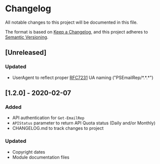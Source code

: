 # Changelog
All notable changes to this project will be documented in this file.

The format is based on [Keep a Changelog](https://keepachangelog.com/en/1.0.0/),
and this project adheres to [Semantic Versioning](https://semver.org/spec/v2.0.0.html).

## [Unreleased]

### Updated
- UserAgent to reflect proper [RFC7231](https://tools.ietf.org/html/rfc7231#section-5.5.3) UA naming ("PSEmailRep/\*.\*.\*")


## [1.2.0] - 2020-02-07
### Added
- API authentication for `Get-EmailRep`
- `APIStatus` parameter to return API Quota status (Daily and/or Monthly)
- CHANGELOG.md to track changes to project

### Updated
- Copyright dates
- Module documentation files